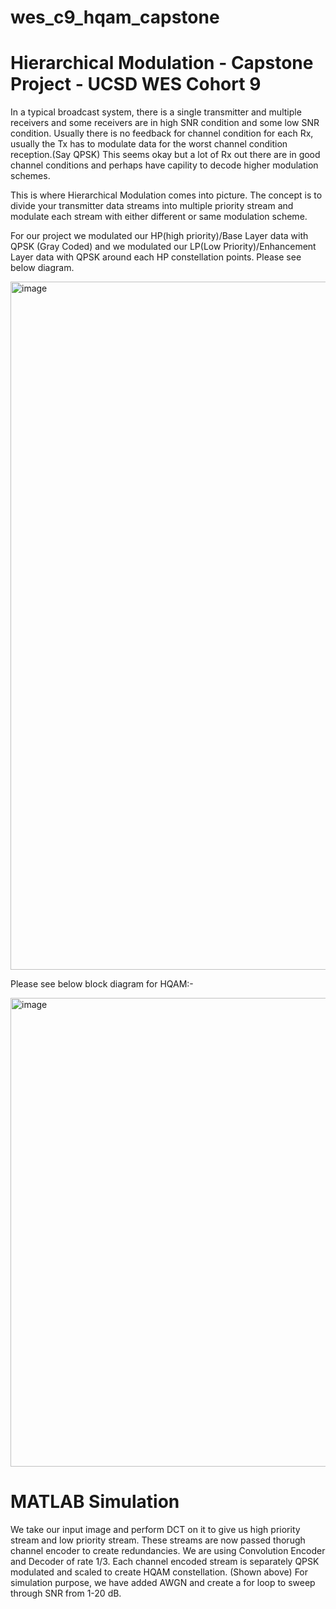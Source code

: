 # wes_c9_hqam_capstone
# Hierarchical Modulation - Capstone Project - UCSD WES Cohort 9 

In a typical broadcast system, there is a single transmitter and multiple receivers and some receivers are in high SNR condition and some low SNR condition. Usually there is no feedback for channel condition for each Rx, usually the Tx has to modulate data for the worst channel condition reception.(Say QPSK) This seems okay but a lot of Rx out there are in good channel conditions and perhaps have capility to decode higher modulation schemes. 

This is where Hierarchical Modulation comes into picture. The concept is to divide your transmitter data streams into multiple priority stream and modulate each stream with either different or same modulation scheme. 

For our project we modulated our HP(high priority)/Base Layer data with QPSK (Gray Coded) and we modulated our LP(Low Priority)/Enhancement Layer data with QPSK around each HP constellation points. Please see below diagram.   


<img width="1101" alt="image" src="https://user-images.githubusercontent.com/92651382/170805226-94b5fece-5ebb-4523-afcf-9ea01e304c07.png">

Please see below block diagram for HQAM:-

<img width="750" alt="image" src="https://user-images.githubusercontent.com/92651382/170805401-b8c40dd2-c099-4f38-97b6-4311f0307585.png">

# MATLAB Simulation 
We take our input image and perform DCT on it to give us high priority stream and low priority stream. These streams are now passed thorugh channel encoder to create redundancies. We are using Convolution Encoder and Decoder of rate 1/3. Each channel encoded stream is separately QPSK modulated and scaled to create HQAM constellation. (Shown above)
For simulation purpose, we have added AWGN and create a for loop to sweep through SNR from 1-20 dB. 
